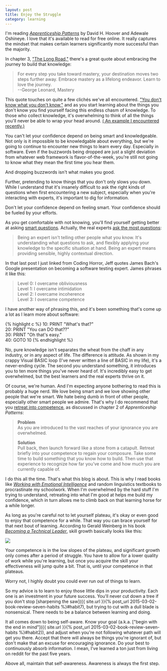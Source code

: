 ```yaml
---
layout: post
title: Enjoy the Struggle
category: learning
---
```


I'm reading [<i class="fa fa-book"></i> *Apprenticeship Patterns*](http://chimera.labs.oreilly.com/books/1234000001813/index.html) by David H. Hoover and Adewale Oshineye. I love that it's available to read for free online. It really captures the mindset that makes certain learners significantly more successful than the majority.

In chapter 3, ["The Long Road,"](http://chimera.labs.oreilly.com/books/1234000001813/ch03.html#the_long_road) there's a great quote about embracing the journey to build that knowledge:

>For every step you take toward mastery, your destination moves two steps further away. Embrace mastery as a lifelong endeavor. Learn to love the journey.  
>--George Leonard, Mastery

This quote touches on quite a few clichés we've all encountered. [<i class="fa fa-list-alt"></i> "You don't know what you don't know,"](http://googleblog.blogspot.com/2014/09/you-dont-know-what-you-dont-know-how.html) and as you start learning about the things you don't know you find yourself facing this endless chasm of knowledge. To those who collect knowledge, it's overwhelming to think of all the things you'll never be able to wrap your head around. [(<i class="fa fa-list-alt"></i> An example I encountered recently.)](http://waitbutwhy.com/2014/05/fermi-paradox.html)

You can't let your confidence depend on being smart and knowledgeable. Not only is it impossible to be knowledgable about everything, but we're going to continue to encounter new things to learn every day. Especially in software. Even if the buzzwords being dropped are just a slight deviation from whatever web framework is flavor-of-the-week, you're still not going to know what they mean the first time you hear them.

And dropping buzzwords isn't what makes you good.

Further, pretending to know things that you don't only slows you down. While I understand that it's insanely difficult to ask the right kinds of questions when first encountering a new subject, especially when you're interacting with experts, it's important to dig for information. 

Don't let your confidence depend on feeling smart. Your confidence should be fueled by your efforts.

As you get comfortable with not knowing, you'll find yourself getting better at asking [<i class="fa fa-list-alt"></i> smart questions](http://www.catb.org/esr/faqs/smart-questions.html). Actually, the real experts [<i class="fa fa-list-alt"></i> ask the most questions](http://blog.codinghorror.com/are-you-an-expert/):

>Being an expert isn't telling other people what you know. It's understanding what questions to ask, and flexibly applying your knowledge to the specific situation at hand. Being an expert means providing sensible, highly contextual direction.

In that last post I just linked from Coding Horror, Jeff quotes James Bach's Google presentation on becoming a software testing expert. James phrases it like this:

>Level 0: I overcame obliviousness  
>Level 1: I overcame intimidation  
>Level 2: I overcame incoherence  
>Level 3: I overcame competence  

I have another way of phrasing this, and it's been something that's come up a lot as I learn more about software:

{% highlight c %}
10: PRINT "What's that?"  
20: PRINT "You can DO that??"  
30: PRINT "Oh that's easy."  
40: GOTO  10 
{% endhighlight %}

No, pure knowledge isn't separates the wheat from the chaff in any industry, or in any aspect of life. The difference is attitude. As shown in my crappy Visual BASIC loop (I've never written a line of BASIC in my life), it's a never-ending cycle. The second you understand something, it introduces you to ten more things you've never heard of. It's incredibly easy to get overwhelmed, but the best learners and the real experts thrive on it.

Of course, we're human. And I'm expecting anyone bothering to read this is probably a huge nerd. We love being smart and we love showing other people that we're smart. We hate being dumb in front of other people, especially other smart people we admire. That's why I do recommend that you [retreat into competence](http://chimera.labs.oreilly.com/books/1234000001813/ch02.html#retreat_into_competence), as discussed in chapter 2 of *Apprenticeship Patterns*:

>**Problem**  
>As you are introduced to the vast reaches of your ignorance you are overwhelmed.
>
>**Solution**  
>Pull back, then launch forward like a stone from a catapult. Retreat briefly into your competence to regain your composure. Take some time to build something that you know how to build. Then use that experience to recognize how far you’ve come and how much you are currently capable of.

I do this all the time. That's what this blog is about. This is why I read books like [<i class="fa fa-book"></i> *Working with Emotional Intelligence*](http://www.amazon.com/Working-Emotional-Intelligence-Daniel-Goleman-ebook/dp/B000JMKTN2/ref=tmm_kin_swatch_0?_encoding=UTF8&sr=8-1&qid=1426551915) and random linguistics textbooks to procrastinate my schoolwork. When I'm overwhelmed by the hard stuff I'm trying to understand, retreating into what I'm good at helps me build my confidence, which in turn allows me to climb back on that learning horse for a while longer.

As long as you're careful not to let yourself plateau, it's okay or even good to enjoy that competence for a while. That way you can brace yourself for that next bout of learning. According to Gerald Weinberg in his book [<i class="fa fa-book"></i> *Becoming a Technical Leader*](http://www.amazon.com/Becoming-Technical-Leader-Gerald-Weinberg-ebook/dp/B004J4VV3I/ref=tmm_kin_title_0?_encoding=UTF8&sr=8-1&qid=1426553246), skill growth basically looks like this:

<img class="center" src="{{ site.url }}/assets/comp/skill1.png"/>

Your competence is in the low slopes of the plateau, and significant growth only comes after a period of struggle. You have to allow for a lower quality of work while you're learning, but once you acquire the skill your effectiveness will jump quite a bit. That is, until your competence in that plateaus.

Worry not, I highly doubt you could ever run out of things to learn.

So my advice is to learn to enjoy those little dips in your productivity. Each one is an investment in your future success. You'll never cut down a tree if you don't stop [sharpening the saw]({{ site.url }}{% post_url 2015-03-02-book-review-seven-habits %}#habit7), but trying to cut with a dull blade is nonsensical. There needs to be a balance between learning and doing.

It all comes down to being self-aware. Know your goal (a.k.a. ["begin with the end in mind"]({{ site.url }}{% post_url 2015-03-02-book-review-seven-habits %}#habit2)), and adjust when you're not following whatever path will get you there. Accept that there will always be things you're ignorant of, but don't make that an excuse for encouraging ignorance. Do your best to continuously absorb information. I mean, I've learned a ton just from living on reddit for the past five years.

Above all, maintain that self-awareness. Awareness is always the first step.